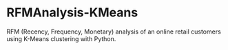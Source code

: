 # RFMAnalysis-KMeans
RFM (Recency, Frequency, Monetary) analysis of an online retail customers using K-Means clustering with Python.
